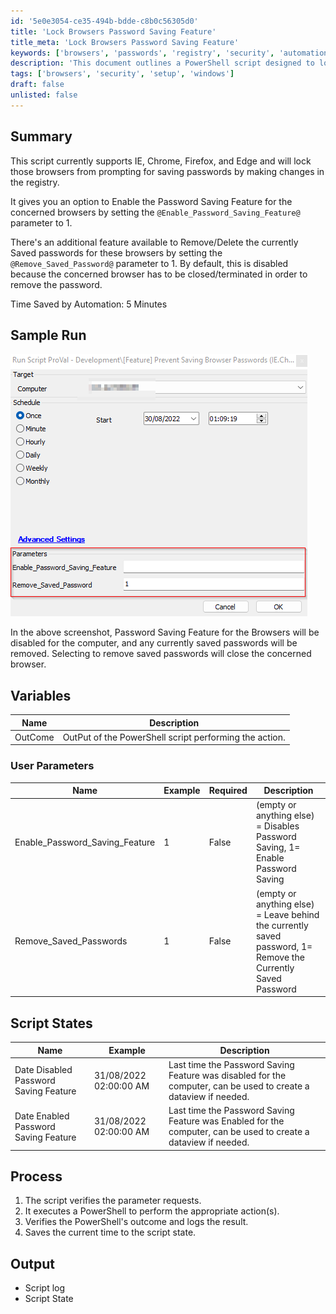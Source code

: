 ```yaml
---
id: '5e0e3054-ce35-494b-bdde-c8b0c56305d0'
title: 'Lock Browsers Password Saving Feature'
title_meta: 'Lock Browsers Password Saving Feature'
keywords: ['browsers', 'passwords', 'registry', 'security', 'automation']
description: 'This document outlines a PowerShell script designed to lock password saving features in Internet Explorer, Chrome, Firefox, and Edge by modifying the Windows registry. It includes options to enable password saving and to remove saved passwords, with detailed instructions and a sample run for user guidance.'
tags: ['browsers', 'security', 'setup', 'windows']
draft: false
unlisted: false
---
```

## Summary

This script currently supports IE, Chrome, Firefox, and Edge and will lock those browsers from prompting for saving passwords by making changes in the registry.

It gives you an option to Enable the Password Saving Feature for the concerned browsers by setting the `@Enable_Password_Saving_Feature@` parameter to 1.

There's an additional feature available to Remove/Delete the currently Saved passwords for these browsers by setting the `@Remove_Saved_Password@` parameter to 1. By default, this is disabled because the concerned browser has to be closed/terminated in order to remove the password.

Time Saved by Automation: 5 Minutes

## Sample Run

![Sample Run](../../../static/img/Prevent-Saving-Browser-Passwords-(IE.Chrome.FF)/image_1.png)

In the above screenshot, Password Saving Feature for the Browsers will be disabled for the computer, and any currently saved passwords will be removed. Selecting to remove saved passwords will close the concerned browser.

## Variables

| Name                     | Description                                                   |
|--------------------------|---------------------------------------------------------------|
| OutCome                  | OutPut of the PowerShell script performing the action.       |

### User Parameters

| Name                       | Example | Required | Description                                                                                   |
|----------------------------|---------|----------|-----------------------------------------------------------------------------------------------|
| Enable_Password_Saving_Feature | 1       | False    | (empty or anything else) = Disables Password Saving, 1= Enable Password Saving               |
| Remove_Saved_Passwords     | 1       | False    | (empty or anything else) = Leave behind the currently saved password, 1= Remove the Currently Saved Password |

## Script States

| Name                             | Example                  | Description                                                                                                        |
|----------------------------------|--------------------------|--------------------------------------------------------------------------------------------------------------------|
| Date Disabled Password Saving Feature | 31/08/2022 02:00:00 AM | Last time the Password Saving Feature was disabled for the computer, can be used to create a dataview if needed. |
| Date Enabled Password Saving Feature  | 31/08/2022 02:00:00 AM | Last time the Password Saving Feature was Enabled for the computer, can be used to create a dataview if needed.  |

## Process

1. The script verifies the parameter requests.
2. It executes a PowerShell to perform the appropriate action(s).
3. Verifies the PowerShell's outcome and logs the result.
4. Saves the current time to the script state.

## Output

- Script log
- Script State













